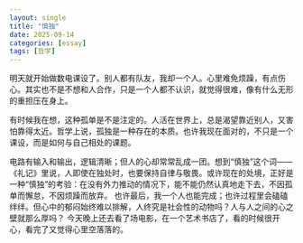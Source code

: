 ```yaml
---
layout: single
title: "慎独"
date: 2025-09-14
categories: [essay]
tags: [哲学]
---
```


明天就开始做数电课设了。别人都有队友，我却一个人。心里难免烦躁，有点伤心。其实也不是不想和人合作，只是一个人都不认识，就觉得很难，像有什么无形的重担压在身上。

有时候我在想，这种孤单是不是注定的。人活在世界上，总是渴望靠近别人，又害怕靠得太近。哲学上说，孤独是一种存在的本质。也许我现在面对的，不只是一个课设，而是如何与自己相处的课题。

电路有输入和输出，逻辑清晰；但人的心却常常乱成一团。想到“慎独”这个词——《礼记》里说，人即使在独处时，也要保持自律与敬畏。或许现在的处境，正好是一种“慎独”的考验：在没有外力推动的情况下，能不能仍然认真地走下去，不因孤单而懈怠，不因烦躁而放弃。
也许最后，我一个人也能完成；也许过程里会磕磕绊绊。但心中的郁闷始终难以排解，人终究是社会性的动物吗？人与人之间的心之壁就那么厚吗？
今天晚上还去看了场电影，在一个艺术书店了，看的时候很开心，看完了又觉得心里空落落的。

<!-- Force rebuild -->